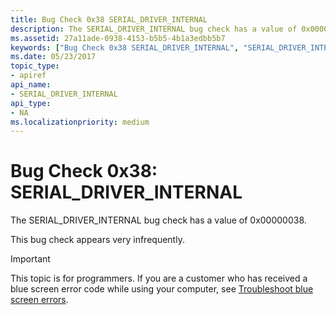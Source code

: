 ```yaml
---
title: Bug Check 0x38 SERIAL_DRIVER_INTERNAL
description: The SERIAL_DRIVER_INTERNAL bug check has a value of 0x00000038.This bug check appears very infrequently.
ms.assetid: 27a11ade-0938-4153-b5b5-4b1a3edbb5b7
keywords: ["Bug Check 0x38 SERIAL_DRIVER_INTERNAL", "SERIAL_DRIVER_INTERNAL"]
ms.date: 05/23/2017
topic_type:
- apiref
api_name:
- SERIAL_DRIVER_INTERNAL
api_type:
- NA
ms.localizationpriority: medium
---
```


# Bug Check 0x38: SERIAL\_DRIVER\_INTERNAL


The SERIAL\_DRIVER\_INTERNAL bug check has a value of 0x00000038.

This bug check appears very infrequently.

> [!IMPORTANT]
> This topic is for programmers. If you are a customer who has received a blue screen error code while using your computer, see [Troubleshoot blue screen errors](https://www.windows.com/stopcode).


 

 




